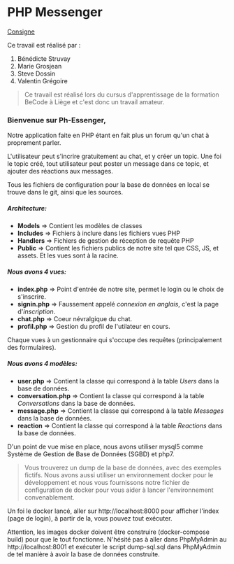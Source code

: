 # PHP Messenger
[Consigne](https://github.com/becodeorg/LIE-Hamilton-1.7/tree/master/02-La-colline/01-php-messenger)

Ce travail est réalisé par : 

1. Bénédicte Struvay
2. Marie Grosjean
3. Steve Dossin
4. Valentin Grégoire

> Ce travail est réalisé lors du cursus d'apprentissage de la formation BeCode à Liège et c'est donc un travail amateur.

### Bienvenue sur Ph-Essenger,
Notre application faite en PHP étant en fait plus un forum qu'un chat à proprement parler.

L'utilisateur peut s'incrire gratuitement au chat, et y créer un topic.
Une foi le topic créé, tout utilisateur peut poster un message dans ce topic, et ajouter des réactions aux messages.
 
Tous les fichiers de configuration pour la base de données en local se trouve dans le git, ainsi que les sources.

##### Architecture:
  - **Models** => Contient les modèles de classes
  - **Includes** => Fichiers à inclure dans les fichiers vues PHP
  - **Handlers** => Fichiers de gestion de réception de requête PHP
  - **Public** => Contient les fichiers publics de notre site tel que CSS, JS, et assets.
Et les vues sont à la racine.

##### Nous avons 4 vues:
  - **index.php** => Point d'entrée de notre site, permet le login ou le choix de s'inscrire.
  - **signin.php** => Faussement appelé *connexion en anglais*, c'est la page d'*inscription*.
  - **chat.php** => Coeur névralgique du chat.
  - **profil.php** => Gestion du profil de l'utilateur en cours.

Chaque vues à un gestionnaire qui s'occupe des requêtes (principalement des formulaires).

##### Nous avons 4 modèles:
  - **user.php** => Contient la classe qui correspond à la table *Users* dans la base de données.
  - **conversation.php** => Contient la classe qui correspond à la table *Conversations* dans la base de données.
  - **message.php** => Contient la classe qui correspond à la table *Messages* dans la base de données.
  - **reaction** => Contient la classe qui correspond à la table *Reactions* dans la base de données.
  
D'un point de vue mise en place, nous avons utiliser mysql5 comme Système de Gestion de Base de Données (SGBD) et php7.
>Vous trouverez un dump de la base de données, avec des exemples fictifs.
>Nous avons aussi utiliser un environnement docker pour le développement et nous vous fournissons notre fichier de configuration de docker pour vous aider à lancer l'environnement convenablement.

Un foi le docker lancé, aller sur http://localhost:8000 pour afficher l'index (page de login), à partir de la, vous pouvez tout exécuter.

Attention, les images docker doivent être construire (docker-compose build) pour que le tout fonctionne. N'hésité pas à aller dans PhpMyAdmin au http://localhost:8001 et exécuter le script dump-sql.sql dans PhpMyAdmin de tel manière à avoir la base de données construite.
